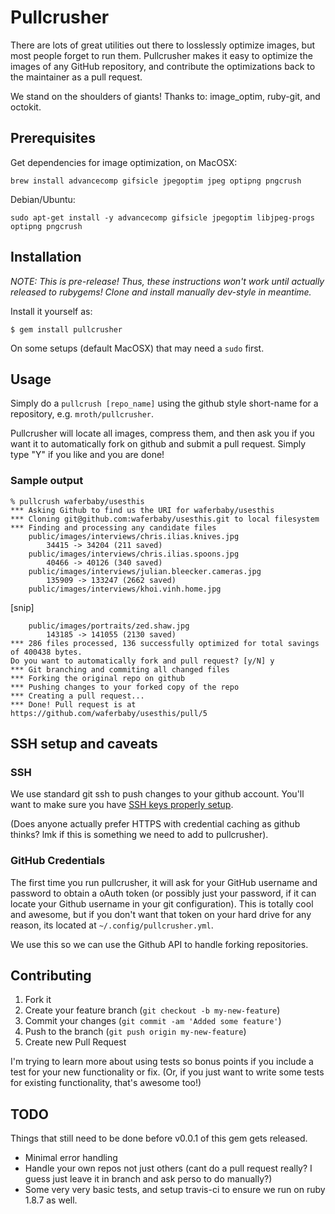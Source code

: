 # Pullcrusher

There are lots of great utilities out there to losslessly optimize
images, but most people forget to run them.  Pullcrusher makes it easy
to optimize the images of any GitHub repository, and contribute the
optimizations back to the maintainer as a pull request.

We stand on the shoulders of giants!  Thanks to: image_optim, ruby-git,
and octokit.

## Prerequisites

Get dependencies for image optimization, on MacOSX:

    brew install advancecomp gifsicle jpegoptim jpeg optipng pngcrush

Debian/Ubuntu:

    sudo apt-get install -y advancecomp gifsicle jpegoptim libjpeg-progs optipng pngcrush

## Installation

*NOTE: This is pre-release!  Thus, these instructions won't work until actually released to rubygems!
Clone and install manually dev-style in meantime.*

Install it yourself as:

    $ gem install pullcrusher

On some setups (default MacOSX) that may need a `sudo` first.

## Usage

Simply do a `pullcrush [repo_name]` using the github style short-name
for a repository, e.g. `mroth/pullcrusher`.

Pullcrusher will locate all images, compress them, and then ask you if
you want it to automatically fork on github and submit a pull request.
Simply type "Y" if you like and you are done!

### Sample output

    % pullcrush waferbaby/usesthis
    *** Asking Github to find us the URI for waferbaby/usesthis
    *** Cloning git@github.com:waferbaby/usesthis.git to local filesystem
    *** Finding and processing any candidate files
        public/images/interviews/chris.ilias.knives.jpg
            34415 -> 34204 (211 saved)
        public/images/interviews/chris.ilias.spoons.jpg
            40466 -> 40126 (340 saved)
        public/images/interviews/julian.bleecker.cameras.jpg
            135909 -> 133247 (2662 saved)
        public/images/interviews/khoi.vinh.home.jpg

[snip]

        public/images/portraits/zed.shaw.jpg
            143185 -> 141055 (2130 saved)
    *** 286 files processed, 136 successfully optimized for total savings of 400438 bytes.
    Do you want to automatically fork and pull request? [y/N] y
    *** Git branching and commiting all changed files
    *** Forking the original repo on github
    *** Pushing changes to your forked copy of the repo
    *** Creating a pull request...
    *** Done! Pull request is at https://github.com/waferbaby/usesthis/pull/5

## SSH setup and caveats

### SSH
We use standard git ssh to push changes to your github account.  You'll
want to make sure you have [SSH keys properly setup](https://help.github.com/articles/generating-ssh-keys). 

(Does anyone actually prefer HTTPS with credential caching as github thinks?  lmk if
this is something we need to add to pullcrusher).

### GitHub Credentials
The first time you run pullcrusher, it will ask for your GitHub username
and password to obtain a oAuth token (or possibly just your password, if 
it can locate your Github username in your git configuration).  This is 
totally cool and awesome, but if you don't want that token on your hard 
drive for any reason, its located at `~/.config/pullcrusher.yml`.

We use this so we can use the Github API to handle forking
repositories.

## Contributing

1. Fork it
2. Create your feature branch (`git checkout -b my-new-feature`)
3. Commit your changes (`git commit -am 'Added some feature'`)
4. Push to the branch (`git push origin my-new-feature`)
5. Create new Pull Request

I'm trying to learn more about using tests so bonus points if you
include a test for your new functionality or fix. (Or, if you just want
to write some tests for existing functionality, that's awesome too!)

## TODO
Things that still need to be done before v0.0.1 of this gem gets
released.

  * Minimal error handling
  * Handle your own repos not just others (cant do a pull request
    really? I guess just leave it in branch and ask perso to do
    manually?)
  * Some very very basic tests, and setup travis-ci to ensure we run on
    ruby 1.8.7 as well.

